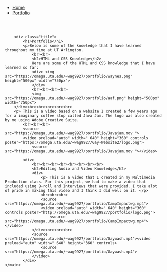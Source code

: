 <html lang="en">
<title>Portfolio</title>

<head>
    <link rel="stylesheet" href="https://fonts.googleapis.com/css?family=Roboto+Condensed">
    <link rel="stylesheet" type="text/css" href="portfolio.css">
    <link rel="stylesheet" href="https://maxcdn.bootstrapcdn.com/bootstrap/3.3.7/css/bootstrap.min.css">
    <link rel="stylesheet" href="https://unpkg.com/formiojs@latest/dist/formio.full.min.css">
    <script src="https://unpkg.com/formiojs@latest/dist/formio.full.min.js"></script>
</head>


<body>
    <div class="nav">
        <nav>
            <ul>
                <li><a href="home.html">Home </a></li>
                <li><a href="portfolio.html"> Portfolio </a> </li>
            </ul>
        </nav>
        <br><br>
    </div>
    <main>

        <div class="title">
            <h1>Portfolio</h1>
            <p>Below is some of the knowledge that I have learned throughout my time at UT Arlington.
                <br><br>
                <h2>HTML and CSS Knowledge</h2>
                Here are some of the HTML and CSS knowledge that I have learned so far:
                <div> <img src="https://omega.uta.edu/~wag9927/portfolio/waynes.png" height="500px" width="750px">
                </div>
                <br><br><br><br>
                <img src="https://omega.uta.edu/~wag9927/portfolio/aaf.png" height="500px" width="750px">
        </div><br><br><br><br><br>
        <p> This is a video based on a website I created a few years ago for a imaginary coffee stop called Java Jam. The logo was also created by me using Adobe Creative Suite.
            <br><br><br>
            <source src="https://omega.uta.edu/~wag9927/portfolio/Javajam.mov ">
            <video preload="auto" width=" 640" height="360" controls poster="https://omega.uta.edu/~wag9927/Gay-Website2/logo.png">
                <source src="https://omega.uta.edu/~wag9927/portfolio/Javajam.mov "></video>

            <div>
                <br><br><br><br><br><br><br><br>
                <h2>Editing Audio and Video Knowledge</h2>
                <div>
                    <p> This is a video that I created in my Multimedia Production class. For this project, we had to make a video that included using B-roll and Interviews that were provided. I take alot of pride in making this video and I think I did well on it. </p>
                    <br><br><br>
                    <source src="https://omega.uta.edu/~wag9927/portfolio/CampImpactwg.mp4">
                    <video preload="auto" width=" 640" height="360" controls poster="http://omega.uta.edu/~wag9927/portfolio/logo.png">
                        <source src="https://omega.uta.edu/~wag9927/portfolio/CampImpactwg.mp4"></video>
                </div><br><br><br>
                <source src="https://omega.uta.edu/~wag9927/portfolio/Gaywash.mp4"><video preload="auto" width=" 640" height="360" controls>
                    <source src="https://omega.uta.edu/~wag9927/portfolio/Gaywash.mp4">
                </video>
            </div>
    </main>
</body>

</html>

